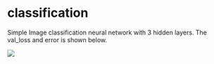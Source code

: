 # classification

Simple Image classification neural network with 3 hidden layers. The val_loss and error is shown below. </br>

<image src = "https://github.com/M16R24/marine-animals/blob/main/0_9MuLYyFHV9MaqF3m.png">
